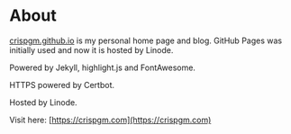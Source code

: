 # About

[crispgm.github.io](https://crispgm.github.io) is my personal home page and blog. GitHub Pages was initially used and now it is hosted by Linode.

Powered by Jekyll, highlight.js and FontAwesome.

HTTPS powered by Certbot.

Hosted by Linode.

Visit here: [https://crispgm.com](https://crispgm.com)
